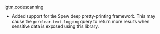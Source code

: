 lgtm,codescanning
* Added support for the Spew deep pretty-printing framework. This may cause the `go/clear-text-logging` query to return more results when sensitive data is exposed using this library.
